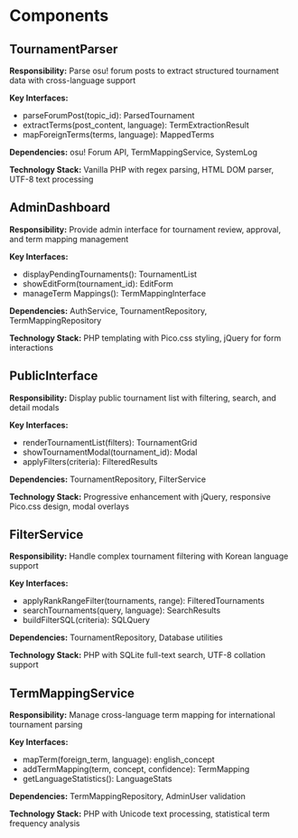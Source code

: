 # Components

## TournamentParser
**Responsibility:** Parse osu! forum posts to extract structured tournament data with cross-language support

**Key Interfaces:**
- parseForumPost(topic_id): ParsedTournament
- extractTerms(post_content, language): TermExtractionResult
- mapForeignTerms(terms, language): MappedTerms

**Dependencies:** osu! Forum API, TermMappingService, SystemLog

**Technology Stack:** Vanilla PHP with regex parsing, HTML DOM parser, UTF-8 text processing

## AdminDashboard
**Responsibility:** Provide admin interface for tournament review, approval, and term mapping management

**Key Interfaces:**
- displayPendingTournaments(): TournamentList
- showEditForm(tournament_id): EditForm
- manageTerm Mappings(): TermMappingInterface

**Dependencies:** AuthService, TournamentRepository, TermMappingRepository

**Technology Stack:** PHP templating with Pico.css styling, jQuery for form interactions

## PublicInterface
**Responsibility:** Display public tournament list with filtering, search, and detail modals

**Key Interfaces:**
- renderTournamentList(filters): TournamentGrid
- showTournamentModal(tournament_id): Modal
- applyFilters(criteria): FilteredResults

**Dependencies:** TournamentRepository, FilterService

**Technology Stack:** Progressive enhancement with jQuery, responsive Pico.css design, modal overlays

## FilterService
**Responsibility:** Handle complex tournament filtering with Korean language support

**Key Interfaces:**
- applyRankRangeFilter(tournaments, range): FilteredTournaments
- searchTournaments(query, language): SearchResults
- buildFilterSQL(criteria): SQLQuery

**Dependencies:** TournamentRepository, Database utilities

**Technology Stack:** PHP with SQLite full-text search, UTF-8 collation support

## TermMappingService
**Responsibility:** Manage cross-language term mapping for international tournament parsing

**Key Interfaces:**
- mapTerm(foreign_term, language): english_concept
- addTermMapping(term, concept, confidence): TermMapping
- getLanguageStatistics(): LanguageStats

**Dependencies:** TermMappingRepository, AdminUser validation

**Technology Stack:** PHP with Unicode text processing, statistical term frequency analysis
